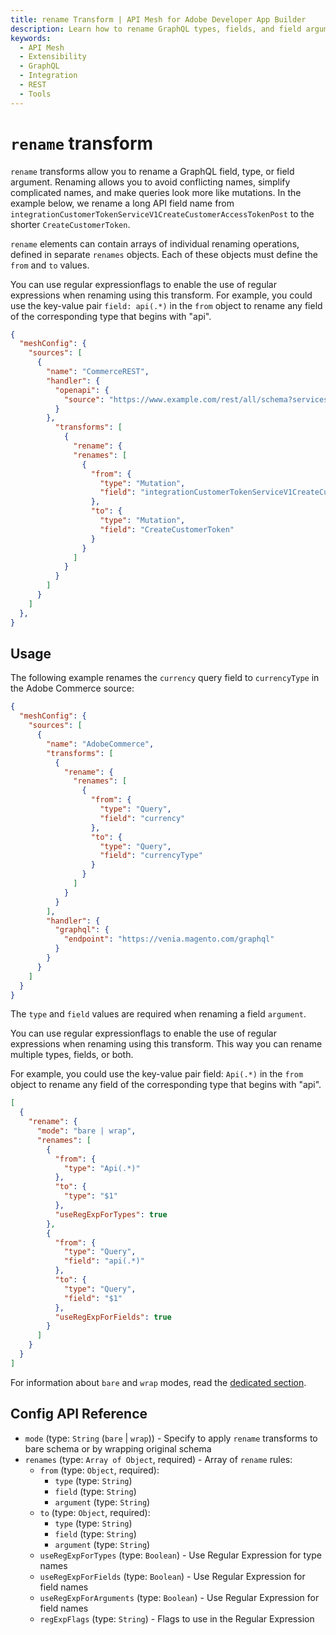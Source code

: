 ```yaml
---
title: rename Transform | API Mesh for Adobe Developer App Builder
description: Learn how to rename GraphQL types, fields, and field arguments with the rename transform.
keywords:
  - API Mesh
  - Extensibility
  - GraphQL
  - Integration
  - REST
  - Tools
---
```


# `rename` transform

`rename` transforms allow you to rename a GraphQL field, type, or field argument. Renaming allows you to avoid conflicting names, simplify complicated names, and make queries look more like mutations. In the example below, we rename a long API field name from `integrationCustomerTokenServiceV1CreateCustomerAccessTokenPost` to the shorter `CreateCustomerToken`.

`rename` elements can contain arrays of individual renaming operations, defined in separate `renames` objects. Each of these objects must define the `from` and `to` values.

<InlineAlert variant="info" slots="text"/>

You can use regular expressionflags to enable the use of regular expressions when renaming using this transform. For example, you could use the key-value pair `field: api(.*)` in the `from` object to rename any field of the corresponding type that begins with "api".

```json
{
  "meshConfig": {
    "sources": [
      {
        "name": "CommerceREST",
        "handler": {
          "openapi": {
            "source": "https://www.example.com/rest/all/schema?services=all"
          }
        },
          "transforms": [
            {
              "rename": {
              "renames": [
                {
                  "from": {
                    "type": "Mutation",
                    "field": "integrationCustomerTokenServiceV1CreateCustomerAccessTokenPost"
                  },
                  "to": {
                    "type": "Mutation",
                    "field": "CreateCustomerToken"
                  }
                }
              ]
            }
          }
        ]
      }
    ]
  },
}
```

## Usage

The following example renames the `currency` query field to `currencyType` in the Adobe Commerce source:

```json
{
  "meshConfig": {
    "sources": [
      {
        "name": "AdobeCommerce",
        "transforms": [
          {
            "rename": {
              "renames": [
                {
                  "from": {
                    "type": "Query",
                    "field": "currency"
                  },
                  "to": {
                    "type": "Query",
                    "field": "currencyType"
                  }
                }
              ]
            }
          }
        ],
        "handler": {
          "graphql": {
            "endpoint": "https://venia.magento.com/graphql"
          }
        }
      }
    ]
  }
}
```

<InlineAlert variant="info" slots="text"/>

The `type` and `field` values are required when renaming a field `argument`.

You can use regular expressionflags to enable the use of regular expressions when renaming using this transform. This way you can rename multiple types, fields, or both.

For example, you could use the key-value pair field: `Api(.*)` in the `from` object to rename any field of the corresponding type that begins with "api".

```json
[
  {
    "rename": {
      "mode": "bare | wrap",
      "renames": [
        {
          "from": {
            "type": "Api(.*)"
          },
          "to": {
            "type": "$1"
          },
          "useRegExpForTypes": true
        },
        {
          "from": {
            "type": "Query",
            "field": "api(.*)"
          },
          "to": {
            "type": "Query",
            "field": "$1"
          },
          "useRegExpForFields": true
        }
      ]
    }
  }
]
```

<InlineAlert variant="info" slots="text"/>

For information about `bare` and `wrap` modes, read the [dedicated section](../transforms/bare-vs-wrap.md).

## Config API Reference

-  `mode` (type: `String` (`bare` | `wrap`)) - Specify to apply `rename` transforms to bare schema or by wrapping original schema
-  `renames` (type: `Array of Object`, required) - Array of `rename` rules:
   -  `from` (type: `Object`, required):
      -  `type` (type: `String`)
      -  `field` (type: `String`)
      -  `argument` (type: `String`)
   -  `to` (type: `Object`, required):
      -  `type` (type: `String`)
      -  `field` (type: `String`)
      -  `argument` (type: `String`)
   -  `useRegExpForTypes` (type: `Boolean`)  - Use Regular Expression for type names
   -  `useRegExpForFields` (type: `Boolean`)  - Use Regular Expression for field names
   -  `useRegExpForArguments` (type: `Boolean`)  - Use Regular Expression for field names
   -  `regExpFlags` (type: `String`) - Flags to use in the Regular Expression
